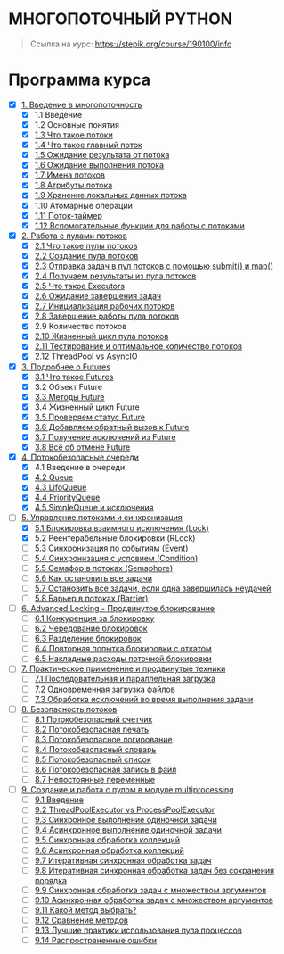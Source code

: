 # МНОГОПОТОЧНЫЙ PYTHON
> Ссылка на курс: https://stepik.org/course/190100/info


# Программа курса
- [x] [1. Введение в многопоточность](https://github.com/tskdvraz0r/education/tree/main/stepik/pavel_khoshev/01_course_multithreading_python/module/module_01)
    - [x] 1.1 Введение
    - [x] 1.2 Основные понятия
    - [x] [1.3 Что такое потоки](https://github.com/tskdvraz0r/education/tree/main/stepik/pavel_khoshev/01_course_multithreading_python/module/module_01/lesson_03)
    - [x] [1.4 Что такое главный поток](https://github.com/tskdvraz0r/education/tree/main/stepik/pavel_khoshev/01_course_multithreading_python/module/module_01/lesson_04)
    - [x] [1.5 Ожидание результата от потока](https://github.com/tskdvraz0r/education/tree/main/stepik/pavel_khoshev/01_course_multithreading_python/module/module_01/lesson_05)
    - [x] [1.6 Ожидание выполнения потока](https://github.com/tskdvraz0r/education/tree/main/stepik/pavel_khoshev/01_course_multithreading_python/module/module_01/lesson_06)
    - [x] [1.7 Имена потоков](https://github.com/tskdvraz0r/education/tree/main/stepik/pavel_khoshev/01_course_multithreading_python/module/module_01/lesson_07)
    - [x] [1.8 Атрибуты потока](https://github.com/tskdvraz0r/education/tree/main/stepik/pavel_khoshev/01_course_multithreading_python/module/module_01/lesson_08)
    - [x] [1.9 Хранение локальных данных потока](https://github.com/tskdvraz0r/education/tree/main/stepik/pavel_khoshev/01_course_multithreading_python/module/module_01/lesson_09)
    - [x] 1.10 Атомарные операции
    - [x] [1.11 Поток-таймер](https://github.com/tskdvraz0r/education/tree/main/stepik/pavel_khoshev/01_course_multithreading_python/module/module_01/lesson_11)
    - [x] [1.12 Вспомогательные функции для работы с потоками](https://github.com/tskdvraz0r/education/tree/main/stepik/pavel_khoshev/01_course_multithreading_python/module/module_01/lesson_12)

- [x] [2. Работа с пулами потоков](https://github.com/tskdvraz0r/education/tree/main/stepik/pavel_khoshev/01_course_multithreading_python/module/module_02)
    - [x] [2.1 Что такое пулы потоков](https://github.com/tskdvraz0r/education/tree/main/stepik/pavel_khoshev/01_course_multithreading_python/module/module_02/lesson_01)
    - [x] [2.2 Создание пула потоков](https://github.com/tskdvraz0r/education/tree/main/stepik/pavel_khoshev/01_course_multithreading_python/module/module_02/lesson_02)
    - [x] [2.3 Отправка задач в пул потоков с помощью submit() и map()](https://github.com/tskdvraz0r/education/tree/main/stepik/pavel_khoshev/01_course_multithreading_python/module/module_02/lesson_03)
    - [x] [2.4 Получаем результаты из пула потоков](https://github.com/tskdvraz0r/education/tree/main/stepik/pavel_khoshev/01_course_multithreading_python/module/module_02/lesson_04)
    - [x] [2.5 Что такое Executors](https://github.com/tskdvraz0r/education/tree/main/stepik/pavel_khoshev/01_course_multithreading_python/module/module_02/lesson_05)
    - [x] [2.6 Ожидание завершения задач](https://github.com/tskdvraz0r/education/tree/main/stepik/pavel_khoshev/01_course_multithreading_python/module/module_02/lesson_06)
    - [x] [2.7 Инициализация рабочих потоков](https://github.com/tskdvraz0r/education/tree/main/stepik/pavel_khoshev/01_course_multithreading_python/module/module_02/lesson_07)
    - [x] [2.8 Завершение работы пула потоков](https://github.com/tskdvraz0r/education/tree/main/stepik/pavel_khoshev/01_course_multithreading_python/module/module_02/lesson_08)
    - [x] 2.9 Количество потоков
    - [x] [2.10 Жизненный цикл пула потоков](https://github.com/tskdvraz0r/education/tree/main/stepik/pavel_khoshev/01_course_multithreading_python/module/module_02/lesson_10)
    - [x] [2.11 Тестирование и оптимальное количество потоков](https://github.com/tskdvraz0r/education/tree/main/stepik/pavel_khoshev/01_course_multithreading_python/module/module_02/lesson_11)
    - [x] 2.12 ThreadPool vs AsyncIO

- [x] [3. Подробнее о Futures](https://github.com/tskdvraz0r/education/tree/main/stepik/pavel_khoshev/01_course_multithreading_python/module/module_03)
    - [x] [3.1 Что такое Futures](https://github.com/tskdvraz0r/education/tree/main/stepik/pavel_khoshev/01_course_multithreading_python/module/module_03/lesson_01)
    - [x] 3.2 Объект Future
    - [x] [3.3 Методы Future](https://github.com/tskdvraz0r/education/tree/main/stepik/pavel_khoshev/01_course_multithreading_python/module/module_03/lesson_03)
    - [x] 3.4 Жизненный цикл Future
    - [x] [3.5 Проверяем статус Future](https://github.com/tskdvraz0r/education/tree/main/stepik/pavel_khoshev/01_course_multithreading_python/module/module_03/lesson_05)
    - [x] [3.6 Добавляем обратный вызов к Future](https://github.com/tskdvraz0r/education/tree/main/stepik/pavel_khoshev/01_course_multithreading_python/module/module_03/lesson_06)
    - [x] [3.7 Получение исключений из Future](https://github.com/tskdvraz0r/education/tree/main/stepik/pavel_khoshev/01_course_multithreading_python/module/module_03/lesson_07)
    - [x] [3.8 Всё об отмене Future](https://github.com/tskdvraz0r/education/tree/main/stepik/pavel_khoshev/01_course_multithreading_python/module/module_03/lesson_08)

- [x] [4. Потокобезопасные очереди](https://github.com/tskdvraz0r/education/tree/main/stepik/pavel_khoshev/01_course_multithreading_python/module/module_04)
    - [x] 4.1 Введение в очереди
    - [x] [4.2 Queue](https://github.com/tskdvraz0r/education/tree/main/stepik/pavel_khoshev/01_course_multithreading_python/module/module_04/lesson_02)
    - [x] [4.3 LifoQueue](https://github.com/tskdvraz0r/education/tree/main/stepik/pavel_khoshev/01_course_multithreading_python/module/module_04/lesson_03)
    - [x] [4.4 PriorityQueue](https://github.com/tskdvraz0r/education/tree/main/stepik/pavel_khoshev/01_course_multithreading_python/module/module_04/lesson_04)
    - [x] [4.5 SimpleQueue и исключения](https://github.com/tskdvraz0r/education/tree/main/stepik/pavel_khoshev/01_course_multithreading_python/module/module_04/lesson_05)

- [ ] [5. Управление потоками и синхронизация](https://github.com/tskdvraz0r/education/tree/main/stepik/pavel_khoshev/01_course_multithreading_python/module/module_05)
    - [x] [5.1 Блокировка взаимного исключения (Lock)](https://github.com/tskdvraz0r/education/tree/main/stepik/pavel_khoshev/01_course_multithreading_python/module/module_05/lesson_01)
    - [x] 5.2 Реентерабельные блокировки (RLock)
    - [ ] [5.3 Синхронизация по событиям (Event)](https://github.com/tskdvraz0r/education/tree/main/stepik/pavel_khoshev/01_course_multithreading_python/module/module_05/lesson_03)
    - [ ] [5.4 Синхронизация с условием (Condition)](https://github.com/tskdvraz0r/education/tree/main/stepik/pavel_khoshev/01_course_multithreading_python/module/module_05/lesson_04)
    - [ ] [5.5 Семафор в потоках (Semaphore)](https://github.com/tskdvraz0r/education/tree/main/stepik/pavel_khoshev/01_course_multithreading_python/module/module_05/lesson_05)
    - [ ] [5.6 Как остановить все задачи](https://github.com/tskdvraz0r/education/tree/main/stepik/pavel_khoshev/01_course_multithreading_python/module/module_05/lesson_06)
    - [ ] [5.7 Остановить все задачи, если одна завершилась неудачей](https://github.com/tskdvraz0r/education/tree/main/stepik/pavel_khoshev/01_course_multithreading_python/module/module_05/lesson_07)
    - [ ] [5.8 Барьер в потоках (Barrier)](https://github.com/tskdvraz0r/education/tree/main/stepik/pavel_khoshev/01_course_multithreading_python/module/module_05/lesson_08)

- [ ] [6. Advanced Locking - Продвинутое блокирование](https://github.com/tskdvraz0r/education/tree/main/stepik/pavel_khoshev/01_course_multithreading_python/module/module_06)
    - [ ] [6.1 Конкуренция за блокировку](https://github.com/tskdvraz0r/education/tree/main/stepik/pavel_khoshev/01_course_multithreading_python/module/module_06/lesson_01)
    - [ ] [6.2 Чередование блокировок](https://github.com/tskdvraz0r/education/tree/main/stepik/pavel_khoshev/01_course_multithreading_python/module/module_06/lesson_02)
    - [ ] [6.3 Разделение блокировок](https://github.com/tskdvraz0r/education/tree/main/stepik/pavel_khoshev/01_course_multithreading_python/module/module_06/lesson_03)
    - [ ] [6.4 Повторная попытка блокировки с откатом](https://github.com/tskdvraz0r/education/tree/main/stepik/pavel_khoshev/01_course_multithreading_python/module/module_06/lesson_04)
    - [ ] [6.5 Накладные расходы поточной блокировки](https://github.com/tskdvraz0r/education/tree/main/stepik/pavel_khoshev/01_course_multithreading_python/module/module_06/lesson_05)

- [ ] [7. Практическое применение и продвинутые техники](https://github.com/tskdvraz0r/education/tree/main/stepik/pavel_khoshev/01_course_multithreading_python/module/module_07)
    - [ ] [7.1 Последовательная и параллельная загрузка](https://github.com/tskdvraz0r/education/tree/main/stepik/pavel_khoshev/01_course_multithreading_python/module/module_07/lesson_01)
    - [ ] [7.2 Одновременная загрузка файлов](https://github.com/tskdvraz0r/education/tree/main/stepik/pavel_khoshev/01_course_multithreading_python/module/module_07/lesson_02)
    - [ ] [7.3 Обработка исключений во время выполнения задачи](https://github.com/tskdvraz0r/education/tree/main/stepik/pavel_khoshev/01_course_multithreading_python/module/module_07/lesson_03)

- [ ] [8. Безопасность потоков](https://github.com/tskdvraz0r/education/tree/main/stepik/pavel_khoshev/01_course_multithreading_python/module/module_08)
    - [ ] [8.1 Потокобезопасный счетчик](https://github.com/tskdvraz0r/education/tree/main/stepik/pavel_khoshev/01_course_multithreading_python/module/module_08/lesson_01)
    - [ ] [8.2 Потокобезопасная печать](https://github.com/tskdvraz0r/education/tree/main/stepik/pavel_khoshev/01_course_multithreading_python/module/module_08/lesson_02)
    - [ ] [8.3 Потокобезопасное логирование](https://github.com/tskdvraz0r/education/tree/main/stepik/pavel_khoshev/01_course_multithreading_python/module/module_08/lesson_03)
    - [ ] [8.4 Потокобезопасный словарь](https://github.com/tskdvraz0r/education/tree/main/stepik/pavel_khoshev/01_course_multithreading_python/module/module_08/lesson_04)
    - [ ] [8.5 Потокобезопасный список](https://github.com/tskdvraz0r/education/tree/main/stepik/pavel_khoshev/01_course_multithreading_python/module/module_08/lesson_05)
    - [ ] [8.6 Потокобезопасная запись в файл](https://github.com/tskdvraz0r/education/tree/main/stepik/pavel_khoshev/01_course_multithreading_python/module/module_08/lesson_06)
    - [ ] [8.7 Непостоянные переменные](https://github.com/tskdvraz0r/education/tree/main/stepik/pavel_khoshev/01_course_multithreading_python/module/module_08/lesson_07)

- [ ] [9. Создание и работа с пулом в модуле multiprocessing](https://github.com/tskdvraz0r/education/tree/main/stepik/pavel_khoshev/01_course_multithreading_python/module/module_09)
    - [ ] [9.1 Введение](https://github.com/tskdvraz0r/education/tree/main/stepik/pavel_khoshev/01_course_multithreading_python/module/module_09/lesson_01)
    - [ ] [9.2 ThreadPoolExecutor vs ProcessPoolExecutor](https://github.com/tskdvraz0r/education/tree/main/stepik/pavel_khoshev/01_course_multithreading_python/module/module_09/lesson_02)
    - [ ] [9.3 Синхронное выполнение одиночной задачи](https://github.com/tskdvraz0r/education/tree/main/stepik/pavel_khoshev/01_course_multithreading_python/module/module_09/lesson_03)
    - [ ] [9.4 Асинхронное выполнение одиночной задачи](https://github.com/tskdvraz0r/education/tree/main/stepik/pavel_khoshev/01_course_multithreading_python/module/module_09/lesson_04)
    - [ ] [9.5 Синхронная обработка коллекций](https://github.com/tskdvraz0r/education/tree/main/stepik/pavel_khoshev/01_course_multithreading_python/module/module_09/lesson_05)
    - [ ] [9.6 Асинхронная обработка коллекций](https://github.com/tskdvraz0r/education/tree/main/stepik/pavel_khoshev/01_course_multithreading_python/module/module_09/lesson_06)
    - [ ] [9.7 Итеративная синхронная обработка задач](https://github.com/tskdvraz0r/education/tree/main/stepik/pavel_khoshev/01_course_multithreading_python/module/module_09/lesson_07)
    - [ ] [9.8 Итеративная синхронная обработка задач без сохранения порядка](https://github.com/tskdvraz0r/education/tree/main/stepik/pavel_khoshev/01_course_multithreading_python/module/module_09/lesson_08)
    - [ ] [9.9 Синхронная обработка задач с множеством аргументов](https://github.com/tskdvraz0r/education/tree/main/stepik/pavel_khoshev/01_course_multithreading_python/module/module_09/lesson_09)
    - [ ] [9.10 Асинхронная обработка задач с множеством аргументов](https://github.com/tskdvraz0r/education/tree/main/stepik/pavel_khoshev/01_course_multithreading_python/module/module_09/lesson_10)
    - [ ] [9.11 Какой метод выбрать?](https://github.com/tskdvraz0r/education/tree/main/stepik/pavel_khoshev/01_course_multithreading_python/module/module_09/lesson_11)
    - [ ] [9.12 Сравнение методов](https://github.com/tskdvraz0r/education/tree/main/stepik/pavel_khoshev/01_course_multithreading_python/module/module_09/lesson_12)
    - [ ] [9.13 Лучшие практики использования пула процессов](https://github.com/tskdvraz0r/education/tree/main/stepik/pavel_khoshev/01_course_multithreading_python/module/module_09/lesson_13)
    - [ ] [9.14 Распространенные ошибки](https://github.com/tskdvraz0r/education/tree/main/stepik/pavel_khoshev/01_course_multithreading_python/module/module_09/lesson_14)